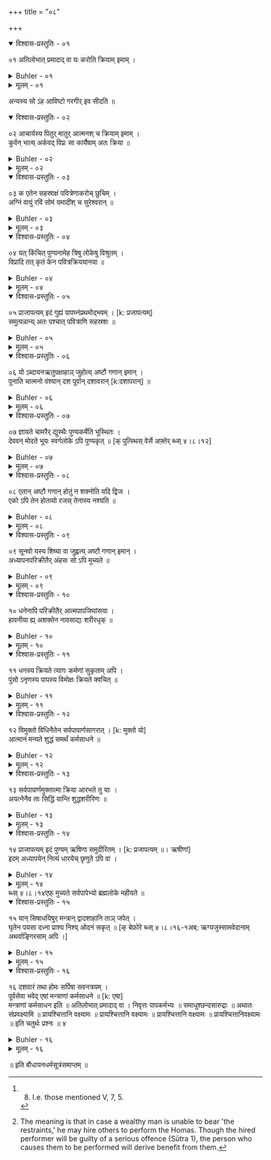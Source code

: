 +++
title = "०८"

+++
<details open><summary>विश्वास-प्रस्तुतिः - ०१</summary>

०१  अतिलोभात् प्रमादाद् वा यः करोति क्रियाम् इमाम् ।  
</details>

<details><summary>Buhler - ०१</summary>

1. He who, through excessive greed or carelessness, performs this rite for others, is tainted by sin, and peṛṣes like one who has swallowed poison.
</details>

<details><summary>मूलम् - ०१</summary>

०१  अतिलोभात् प्रमादाद् वा यः करोति क्रियाम् इमाम् ।  
</details>

अन्यस्य सो ऽंह आविष्टो गरगीर् इव सीदति ॥

<details open><summary>विश्वास-प्रस्तुतिः - ०२</summary>

०२  आचार्यस्य पितुर् मातुर् आत्मनश् च क्रियाम् इमाम् ।  
कुर्वन् भात्य् अर्कवद् विप्रः सा कार्यैषाम् अतः क्रिया ॥
</details>

<details><summary>Buhler - ०२</summary>

2. A Brāhmaṇa who performs this rite for his teacher, his father, his mother, or for himself is resplendent like the sun. Therefore this rite may be performed for those (persons).
</details>

<details><summary>मूलम् - ०२</summary>

०२  आचार्यस्य पितुर् मातुर् आत्मनश् च क्रियाम् इमाम् ।  
कुर्वन् भात्य् अर्कवद् विप्रः सा कार्यैषाम् अतः क्रिया ॥
</details>

<details open><summary>विश्वास-प्रस्तुतिः - ०३</summary>

०३  क एतेन सहस्राक्षं पवित्रेणाकरोच् छुचिम् ।  
अग्निं वायुं रविं सोमं यमादींश् च सुरेश्वरान् ॥
</details>

<details><summary>Buhler - ०३</summary>

3. Ka (Prajāpati) purified by means of this rite the god with a thousand eyes (Sahasrākṣa), Fire, Wind, the Sun, Soma, Yama, and other lords of the gods.
</details>

<details><summary>मूलम् - ०३</summary>

०३  क एतेन सहस्राक्षं पवित्रेणाकरोच् छुचिम् ।  
अग्निं वायुं रविं सोमं यमादींश् च सुरेश्वरान् ॥
</details>

<details open><summary>विश्वास-प्रस्तुतिः - ०४</summary>

०४  यत् किंचित् पुण्यनामेह त्रिषु लोकेषु विश्रुतम् ।  
विप्रादि तत् कृतं केन पवित्रक्रिययानया ॥
</details>

<details><summary>Buhler - ०४</summary>

4. Whatever there is in these three worlds, famed as possessing a holy name, Brāhmaṇas and the rest, (all) that was produced by Ka through this rite of sanctification.
</details>

<details><summary>मूलम् - ०४</summary>

०४  यत् किंचित् पुण्यनामेह त्रिषु लोकेषु विश्रुतम् ।  
विप्रादि तत् कृतं केन पवित्रक्रिययानया ॥
</details>

<details open><summary>विश्वास-प्रस्तुतिः - ०५</summary>

०५  प्राजापत्यम् इदं गुह्यं पापघ्नंप्रथमोद्भवम् । [k: प्रजापत्यम्]  
समुत्पन्नान्य् अतः पश्चात् पवित्राणि सहस्रशः ॥
</details>

<details><summary>Buhler - ०५</summary>

5. This sin-destroying secret of Prajāpati was first produced; thereafter thousands of purificatory rites .came into existence. [^1] 


[^1]:  8. I.e. those mentioned V, 7, 5.
</details>

<details><summary>मूलम् - ०५</summary>

०५  प्राजापत्यम् इदं गुह्यं पापघ्नंप्रथमोद्भवम् । [k: प्रजापत्यम्]  
समुत्पन्नान्य् अतः पश्चात् पवित्राणि सहस्रशः ॥
</details>

<details open><summary>विश्वास-प्रस्तुतिः - ०६</summary>

०६  यो ऽब्दायनऋतुपक्षाहाञ् जुहोत्य् अष्टौ गणान् इमान् ।  
पुनाति चात्मनो वंश्यान् दश पूर्वान् दशावरान् [k:दशापरान्] ॥
</details>

<details><summary>Buhler - ०६</summary>

6. He who performs those eight Gaṇahomas on the (first) day of the year, of a half-year, of a season, or of a fortnight, sanctifies ten ancestors and ten descendants of his line;
</details>

<details><summary>मूलम् - ०६</summary>

०६  यो ऽब्दायनऋतुपक्षाहाञ् जुहोत्य् अष्टौ गणान् इमान् ।  
पुनाति चात्मनो वंश्यान् दश पूर्वान् दशावरान् [k:दशापरान्] ॥
</details>

<details open><summary>विश्वास-प्रस्तुतिः - ०७</summary>

०७  ज्ञायते चामरैर् द्युस्थैः पुण्यकर्मेति भूस्थितः ।  
देववन् मोदते भूयः स्वर्गलोके ऽपि पुण्यकृत् ॥ [क् पुत्स्थिस् वेर्से अफ़्तेर् ब्ध्स् ४।८।१२]
</details>

<details><summary>Buhler - ०७</summary>

7. And, while still on earth, he is known to the gods in heaven as a holy man, and (after death) that virtuous man rejoices for a very long time in heaven like a god.
</details>

<details><summary>मूलम् - ०७</summary>

०७  ज्ञायते चामरैर् द्युस्थैः पुण्यकर्मेति भूस्थितः ।  
देववन् मोदते भूयः स्वर्गलोके ऽपि पुण्यकृत् ॥ [क् पुत्स्थिस् वेर्से अफ़्तेर् ब्ध्स् ४।८।१२]
</details>

<details open><summary>विश्वास-प्रस्तुतिः - ०८</summary>

०८  एतान् अष्टौ गणान् होतुं न शक्नोति यदि द्विजः ।  
एको ऽपि तेन होतव्यो रजस् तेनास्य नश्यति ॥
</details>

<details><summary>Buhler - ०८</summary>

8. If a Brāhmaṇa is unable to offer those eight Gaṇahomas, let him offer one; thereby his guilt is effaced.
</details>

<details><summary>मूलम् - ०८</summary>

०८  एतान् अष्टौ गणान् होतुं न शक्नोति यदि द्विजः ।  
एको ऽपि तेन होतव्यो रजस् तेनास्य नश्यति ॥
</details>

<details open><summary>विश्वास-प्रस्तुतिः - ०९</summary>

०९  सूनवो यस्य शिष्या वा जुह्वत्य् अष्टौ गणान् इमान् ।  
अध्यापनपरिक्रीतैर् अंहसः सो ऽपि मुच्यते ॥
</details>

<details><summary>Buhler - ०९</summary>

9. He, also, whose sons or pupils offer those eight Gaṇahomas, is freed from his sin which is bought off by his having instructed (them).
</details>

<details><summary>मूलम् - ०९</summary>

०९  सूनवो यस्य शिष्या वा जुह्वत्य् अष्टौ गणान् इमान् ।  
अध्यापनपरिक्रीतैर् अंहसः सो ऽपि मुच्यते ॥
</details>

<details open><summary>विश्वास-प्रस्तुतिः - १०</summary>

१०  धनेनापि परिक्रीतैर् आत्मपापजिघांसया ।  
हावनीया ह्य् अशक्तेन नावसाद्यः शरीरधृक् ॥
</details>

<details><summary>Buhler - १०</summary>

10. Through a desire of removing one's guilt one even may cause (these oblations) to be offered by men who have been engaged for money, in case oneself is unable (to do it); a man need not torment himself. [^2] 


[^2]:  The meaning is that in case a wealthy man is unable to bear 'the restraints,' he may hire others to perform the Homas. Though the hired performer will be guilty of a serious offence (Sūtra 1), the person who causes them to be performed will derive benefit from them.
</details>

<details><summary>मूलम् - १०</summary>

१०  धनेनापि परिक्रीतैर् आत्मपापजिघांसया ।  
हावनीया ह्य् अशक्तेन नावसाद्यः शरीरधृक् ॥
</details>

<details open><summary>विश्वास-प्रस्तुतिः - ११</summary>

११  धनस्य क्रियते त्यागः कर्मणां सुकृताम् अपि ।  
पुंसो ऽनृणस्य पापस्य विमोक्षः क्रियते क्वचित् ॥
</details>

<details><summary>Buhler - ११</summary>

11. Even among the virtuous a distribution of wealth is made (for the success) of holy rites; some-times a man who is free from debt is (thereby) freed from guilt.
</details>

<details><summary>मूलम् - ११</summary>

११  धनस्य क्रियते त्यागः कर्मणां सुकृताम् अपि ।  
पुंसो ऽनृणस्य पापस्य विमोक्षः क्रियते क्वचित् ॥
</details>

<details open><summary>विश्वास-प्रस्तुतिः - १२</summary>

१२  विमुक्तो विधिनैतेन सर्वपापार्णसागरात् । [k: मुक्तो यो]  
आत्मानं मन्यते शुद्धं समर्थं कर्मसाधने ॥
</details>

<details><summary>Buhler - १२</summary>

12, Liberated according to this rule from the ocean of guilt and debt, he considers himself pure and able to successfully perform the sacred rites.
</details>

<details><summary>मूलम् - १२</summary>

१२  विमुक्तो विधिनैतेन सर्वपापार्णसागरात् । [k: मुक्तो यो]  
आत्मानं मन्यते शुद्धं समर्थं कर्मसाधने ॥
</details>

<details open><summary>विश्वास-प्रस्तुतिः - १३</summary>

१३  सर्वपापार्णमुक्तात्मा क्रिया आरभते तु याः ।  
अयत्नेनैव ताः सिद्धिं यान्ति शुद्धशरीरिणः ॥
</details>

<details><summary>Buhler - १३</summary>

13. But in the case of that pure mortal who, freed from all sin and debts, begins the sacred rites, they will succeed without any effort.
</details>

<details><summary>मूलम् - १३</summary>

१३  सर्वपापार्णमुक्तात्मा क्रिया आरभते तु याः ।  
अयत्नेनैव ताः सिद्धिं यान्ति शुद्धशरीरिणः ॥
</details>

<details open><summary>विश्वास-प्रस्तुतिः - १४</summary>

१४  प्राजापत्यम् इदं पुण्यम् ऋषिणा समुदीरितम् । [k: प्रजापत्यम् ॥। ऋषीणां]  
इदम् अध्यापयेन् नित्यं धारयेच् छृणुते ऽपि वा ।
</details>

<details><summary>Buhler - १४</summary>

14. Let him daily (study and) teach this holy (rule) of Prajāpati, which the sage has proclaimed, let him remember it or hear it. (By doing that) he is freed from all guilt and will be exalted in Brahman's world.
</details>

<details><summary>मूलम् - १४</summary>

१४  प्राजापत्यम् इदं पुण्यम् ऋषिणा समुदीरितम् । [k: प्रजापत्यम् ॥। ऋषीणां]  
इदम् अध्यापयेन् नित्यं धारयेच् छृणुते ऽपि वा ।
</details>
ब्ध्स् ४।८।१४एफ़्  मुच्यते सर्वपापेभ्यो ब्रह्मलोके महीयते ॥

<details open><summary>विश्वास-प्रस्तुतिः - १५</summary>

१५  यान् सिषाधयिषुर् मन्त्रान् द्वादशाहानि ताञ् जपेत् ।  
घृतेन पयसा दध्ना प्राश्य निश्य् ओदनं सकृत् ॥ [क् बेफ़ोरे ब्ध्स् ४।८।१६-१अब्: ऋग्यजुस्सामवेदानाम् अथर्वाङ्गिरसाम् अपि ।]
</details>

<details><summary>Buhler - १५</summary>

15. Let him mutter during twelve days those sacred texts through which he wishes to accomplish (his desires), eating once (a day) at night boiled rice with clarified butter, with milk, or with sour milk.
</details>

<details><summary>मूलम् - १५</summary>

१५  यान् सिषाधयिषुर् मन्त्रान् द्वादशाहानि ताञ् जपेत् ।  
घृतेन पयसा दध्ना प्राश्य निश्य् ओदनं सकृत् ॥ [क् बेफ़ोरे ब्ध्स् ४।८।१६-१अब्: ऋग्यजुस्सामवेदानाम् अथर्वाङ्गिरसाम् अपि ।]
</details>

<details open><summary>विश्वास-प्रस्तुतिः - १६</summary>

१६  दशवारं तथा होमः सर्पिषा सवनत्रयम् ।  
पूर्वसेवा भवेद् एषां मन्त्राणां कर्मसाधने ॥ [k: एषा]  
मन्त्राणां कर्मसाधन इति ॥ अतिलोभात् प्रमादाद् वा । निवृत्तः पापकर्मभ्यः ॥ समाधुश्छन्दसारुद्राः ॥ अथातः संप्रवक्ष्यामि ॥ प्रायश्चित्तानि वक्ष्यामः ॥ प्रायश्चित्तानि वक्ष्यामः ॥ प्रायश्चित्तानि वक्ष्यामः ॥ प्रायश्चित्तानिवक्ष्यामः ॥ इति चतुर्थः प्रश्नः ॥ ४
</details>

<details><summary>Buhler - १६</summary>

16. (Let him offer) ten times a burnt oblation and sprinkle clarified butter. (That is) the preliminary worship (which must be performed) when one desires to accomplish one's objects through those sacred texts.
</details>

<details><summary>मूलम् - १६</summary>

१६  दशवारं तथा होमः सर्पिषा सवनत्रयम् ।  
पूर्वसेवा भवेद् एषां मन्त्राणां कर्मसाधने ॥ [k: एषा]  
मन्त्राणां कर्मसाधन इति ॥ अतिलोभात् प्रमादाद् वा । निवृत्तः पापकर्मभ्यः ॥ समाधुश्छन्दसारुद्राः ॥ अथातः संप्रवक्ष्यामि ॥ प्रायश्चित्तानि वक्ष्यामः ॥ प्रायश्चित्तानि वक्ष्यामः ॥ प्रायश्चित्तानि वक्ष्यामः ॥ प्रायश्चित्तानिवक्ष्यामः ॥ इति चतुर्थः प्रश्नः ॥ ४
</details>

॥ इति बौधायनधर्मसूत्रंसमाप्तम् ॥